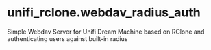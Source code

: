 # unifi_rclone.webdav_radius_auth
Simple Webdav Server for Unifi Dream Machine based on RClone and authenticating users against built-in radius

